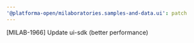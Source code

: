 ```yaml
---
'@platforma-open/milaboratories.samples-and-data.ui': patch
---
```


[MILAB-1966] Update ui-sdk (better performance)
